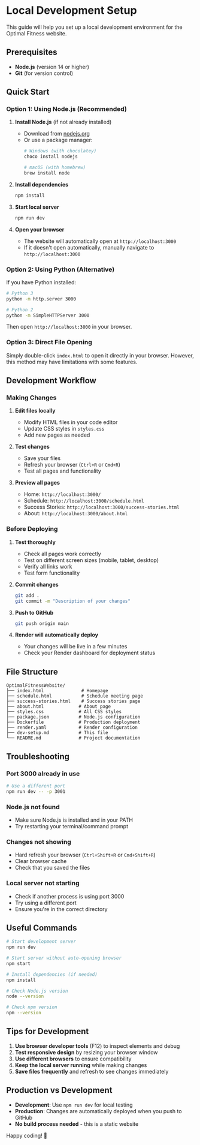 # Local Development Setup

This guide will help you set up a local development environment for the Optimal Fitness website.

## Prerequisites

- **Node.js** (version 14 or higher)
- **Git** (for version control)

## Quick Start

### Option 1: Using Node.js (Recommended)

1. **Install Node.js** (if not already installed)
   - Download from [nodejs.org](https://nodejs.org/)
   - Or use a package manager:
     ```bash
     # Windows (with chocolatey)
     choco install nodejs
     
     # macOS (with homebrew)
     brew install node
     ```

2. **Install dependencies**
   ```bash
   npm install
   ```

3. **Start local server**
   ```bash
   npm run dev
   ```

4. **Open your browser**
   - The website will automatically open at `http://localhost:3000`
   - If it doesn't open automatically, manually navigate to `http://localhost:3000`

### Option 2: Using Python (Alternative)

If you have Python installed:

```bash
# Python 3
python -m http.server 3000

# Python 2
python -m SimpleHTTPServer 3000
```

Then open `http://localhost:3000` in your browser.

### Option 3: Direct File Opening

Simply double-click `index.html` to open it directly in your browser. However, this method may have limitations with some features.

## Development Workflow

### Making Changes

1. **Edit files locally**
   - Modify HTML files in your code editor
   - Update CSS styles in `styles.css`
   - Add new pages as needed

2. **Test changes**
   - Save your files
   - Refresh your browser (`Ctrl+R` or `Cmd+R`)
   - Test all pages and functionality

3. **Preview all pages**
   - Home: `http://localhost:3000/`
   - Schedule: `http://localhost:3000/schedule.html`
   - Success Stories: `http://localhost:3000/success-stories.html`
   - About: `http://localhost:3000/about.html`

### Before Deploying

1. **Test thoroughly**
   - Check all pages work correctly
   - Test on different screen sizes (mobile, tablet, desktop)
   - Verify all links work
   - Test form functionality

2. **Commit changes**
   ```bash
   git add .
   git commit -m "Description of your changes"
   ```

3. **Push to GitHub**
   ```bash
   git push origin main
   ```

4. **Render will automatically deploy**
   - Your changes will be live in a few minutes
   - Check your Render dashboard for deployment status

## File Structure

```
OptimalFitnessWebsite/
├── index.html              # Homepage
├── schedule.html           # Schedule meeting page
├── success-stories.html    # Success stories page
├── about.html             # About page
├── styles.css             # All CSS styles
├── package.json           # Node.js configuration
├── Dockerfile             # Production deployment
├── render.yaml            # Render configuration
├── dev-setup.md           # This file
└── README.md              # Project documentation
```

## Troubleshooting

### Port 3000 already in use
```bash
# Use a different port
npm run dev -- -p 3001
```

### Node.js not found
- Make sure Node.js is installed and in your PATH
- Try restarting your terminal/command prompt

### Changes not showing
- Hard refresh your browser (`Ctrl+Shift+R` or `Cmd+Shift+R`)
- Clear browser cache
- Check that you saved the files

### Local server not starting
- Check if another process is using port 3000
- Try using a different port
- Ensure you're in the correct directory

## Useful Commands

```bash
# Start development server
npm run dev

# Start server without auto-opening browser
npm start

# Install dependencies (if needed)
npm install

# Check Node.js version
node --version

# Check npm version
npm --version
```

## Tips for Development

1. **Use browser developer tools** (F12) to inspect elements and debug
2. **Test responsive design** by resizing your browser window
3. **Use different browsers** to ensure compatibility
4. **Keep the local server running** while making changes
5. **Save files frequently** and refresh to see changes immediately

## Production vs Development

- **Development**: Use `npm run dev` for local testing
- **Production**: Changes are automatically deployed when you push to GitHub
- **No build process needed** - this is a static website

Happy coding! 🚀 